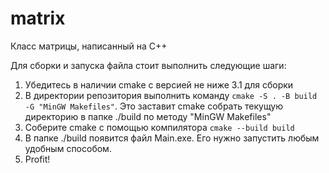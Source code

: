 # matrix
Класс матрицы, написанный на C++

Для сборки и запуска файла стоит выполнить следующие шаги:
1. Убедитесь в наличии cmake с версией не ниже 3.1 для сборки
2. В директории репозитория выполнить команду ```cmake -S . -B build -G "MinGW Makefiles"```. Это заставит cmake собрать текущую директорию в папке ./build по методу "MinGW Makefiles"
3. Соберите cmake с помощью компилятора ```cmake --build build```
4. В папке ./build появится файл Main.exe. Его нужно запустить любым удобным способом.
5. Profit!
